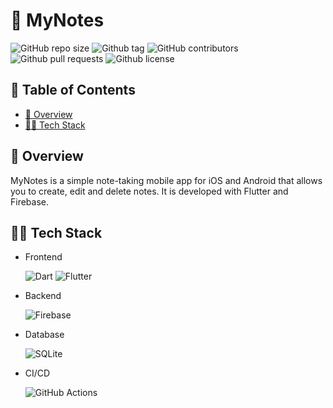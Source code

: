 # 📝 MyNotes

![GitHub repo size](https://img.shields.io/github/repo-size/Axeloooo/mynotes?logo=github&color=blue)
![Github tag](https://img.shields.io/github/v/tag/Axeloooo/mynotes?logo=github&color=red)
![GitHub contributors](https://img.shields.io/github/contributors/Axeloooo/mynotes?logo=github&color=yellow)
![Github pull requests](https://img.shields.io/github/issues-pr/Axeloooo/mynotes?logo=github)
![Github license](https://img.shields.io/github/license/Axeloooo/mynotes?logo=github&color=orange)

## 📖 Table of Contents

- [🔎 Overview](#-overview)
- [👨‍💻 Tech Stack](#-tech-stack)

## 🔎 Overview

MyNotes is a simple note-taking mobile app for iOS and Android that allows you to create, edit and delete notes. It is developed with Flutter and Firebase.

## 👨‍💻 Tech Stack

- Frontend

  ![Dart](https://img.shields.io/badge/Dart-0175C2.svg?style=for-the-badge&logo=Dart&logoColor=white)
  ![Flutter](https://img.shields.io/badge/Flutter-02569B.svg?style=for-the-badge&logo=Flutter&logoColor=white)

- Backend

  ![Firebase](https://img.shields.io/badge/Firebase-FFCA28.svg?style=for-the-badge&logo=Firebase&logoColor=black)

- Database

  ![SQLite](https://img.shields.io/badge/SQLite-003B57.svg?style=for-the-badge&logo=SQLite&logoColor=white)

- CI/CD

  ![GitHub Actions](https://img.shields.io/badge/GitHub_Actions-2088FF.svg?style=for-the-badge&logo=GitHub-Actions&logoColor=white)
